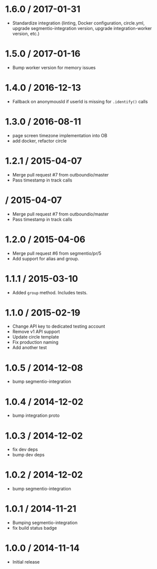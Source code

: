 
1.6.0 / 2017-01-31
==================

  * Standardize integration (linting, Docker configuration, circle.yml, upgrade
segmentio-integration version, upgrade integration-worker version, etc.)


1.5.0 / 2017-01-16
==================

  * Bump worker version for memory issues

1.4.0 / 2016-12-13
==================

  * Fallback on anonymousId if userId is missing for `.identify()` calls

1.3.0 / 2016-08-11
==================

  * page screen timezone implementation into OB
  * add docker, refactor circle

1.2.1 / 2015-04-07
==================

  * Merge pull request #7 from outboundio/master
  * Pass timestamp in track calls

 / 2015-04-07
=============

  * Merge pull request #7 from outboundio/master
  * Pass timestamp in track calls

1.2.0 / 2015-04-06
==================

  * Merge pull request #6 from segmentio/pr/5
  * Add support for alias and group.

1.1.1 / 2015-03-10
==================

  * Added `group` method. Includes tests.

1.1.0 / 2015-02-19
==================

  * Change API key to dedicated testing account
  * Remove v1 API support
  * Update circle template
  * Fix production naming
  * Add another test

1.0.5 / 2014-12-08
==================

 * bump segmentio-integration

1.0.4 / 2014-12-02
==================

 * bump integration proto

1.0.3 / 2014-12-02
==================

 * fix dev deps
 * bump dev deps

1.0.2 / 2014-12-02
==================

 * bump segmentio-integration

1.0.1 / 2014-11-21
==================

 * Bumping segmentio-integration
 * fix build status badge

1.0.0 / 2014-11-14
==================

  * Initial release
